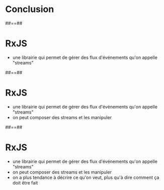 <!-- .slide: class="transition bg-pink" -->

# Conclusion

##==##

# RxJS

- une librairie qui permet de gérer des flux d'événements qu'on appelle "streams"

##==##

# RxJS

- une librairie qui permet de gérer des flux d'événements qu'on appelle "streams"
- on peut composer des streams et les manipuler

##==##

# RxJS

- une librairie qui permet de gérer des flux d'événements qu'on appelle "streams"
- on peut composer des streams et les manipuler
- on a plus tendance à décrire ce qu'on veut, plus qu'à dire comment ça doit être fait
